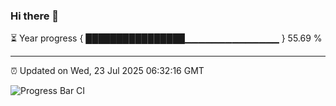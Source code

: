 ### Hi there 👋

⏳ Year progress { ████████████████▁▁▁▁▁▁▁▁▁▁▁▁▁▁ } 55.69 %

---

⏰ Updated on Wed, 23 Jul 2025 06:32:16 GMT

![Progress Bar CI](https://github.com/liununu/liununu/workflows/Progress%20Bar%20CI/badge.svg)
